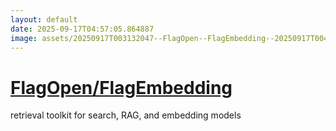 ```yaml
---
layout: default
date: 2025-09-17T04:57:05.864887
image: assets/20250917T003132047--FlagOpen--FlagEmbedding--20250917T004049118--cropped.png
---
```


# [FlagOpen/FlagEmbedding](https://github.com/FlagOpen/FlagEmbedding)

retrieval toolkit for search, RAG, and embedding models
